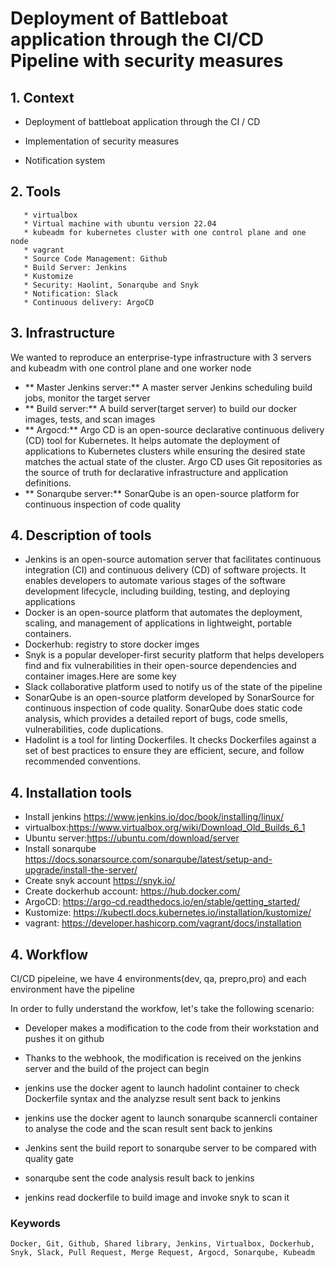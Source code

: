 # Deployment of Battleboat application through the CI/CD Pipeline with security measures

## 1. **Context**
   
   * Deployment of battleboat application through the CI / CD
   
   * Implementation of security measures
   
   * Notification system

## 2. **Tools**
       * virtualbox
       * Virtual machine with ubuntu version 22.04
       * kubeadm for kubernetes cluster with one control plane and one node
       * vagrant
       * Source Code Management: Github
       * Build Server: Jenkins 
       * Kustomize
       * Security: Haolint, Sonarqube and Snyk                                         
       * Notification: Slack
       * Continuous delivery: ArgoCD  
       
       
## 3. **Infrastructure**
We wanted to reproduce an enterprise-type infrastructure with 3 servers and kubeadm with one control plane and one worker node

- ** Master Jenkins server:**
A master server Jenkins scheduling build jobs, monitor the target server
- ** Build server:**
A build server(target server) to build our docker images, tests, and scan images
- ** Argocd:**
  Argo CD is an open-source declarative continuous delivery (CD) tool for Kubernetes. It helps automate the deployment of applications to Kubernetes clusters 
  while ensuring the desired state matches the actual state of the cluster. Argo CD uses Git repositories as the source of truth for declarative infrastructure 
  and application definitions.
- ** Sonarqube server:**
SonarQube is an open-source platform for continuous inspection of code quality

## 4. **Description of tools**
- Jenkins is an open-source automation server that facilitates continuous integration (CI) and continuous delivery (CD) of software projects. It enables 
  developers to automate various stages of the software development lifecycle, including building, testing, and deploying applications
- Docker is an open-source platform that automates the deployment, scaling, and management of applications in lightweight, portable containers.
- Dockerhub: registry to store docker imges
- Snyk is a popular developer-first security platform that helps developers find and fix vulnerabilities in their open-source dependencies and container 
  images.Here are some key
- Slack collaborative platform used to notify us of the state of the pipeline
- SonarQube is an open-source platform developed by SonarSource for continuous inspection of code quality. SonarQube does static code analysis, which provides a 
  detailed report of bugs, code smells, vulnerabilities, code duplications.
- Hadolint  is a tool for linting Dockerfiles. It checks Dockerfiles against a set of best practices to ensure they are efficient, secure, and follow 
  recommended conventions. 
## 4. **Installation tools** 
- Install jenkins https://www.jenkins.io/doc/book/installing/linux/
- virtualbox:https://www.virtualbox.org/wiki/Download_Old_Builds_6_1
- Ubuntu server:https://ubuntu.com/download/server
- Install sonarqube https://docs.sonarsource.com/sonarqube/latest/setup-and-upgrade/install-the-server/
- Create snyk account https://snyk.io/
- Create dockerhub account: https://hub.docker.com/
- ArgoCD: https://argo-cd.readthedocs.io/en/stable/getting_started/
- Kustomize: https://kubectl.docs.kubernetes.io/installation/kustomize/
- vagrant: https://developer.hashicorp.com/vagrant/docs/installation

## 4. **Workflow**

CI/CD pipeleine, we have 4 environments(dev, qa, prepro,pro) and each environment have the pipeline

In order to fully understand the workfow, let's take the following scenario:

- Developer makes a modification to the code from their workstation and pushes it on github

- Thanks to the webhook, the modification is received on the jenkins server and the build of the project can begin

- jenkins use the docker agent to launch hadolint container to check Dockerfile syntax and the analyzse result sent back to jenkins

- jenkins use the docker agent to launch sonarqube scannercli container to analyse the code and the scan result sent back to jenkins

- Jenkins sent the build report to sonarqube server to be compared with quality gate

- sonarqube sent the code analysis result back to jenkins

- jenkins read dockerfile to build image and invoke snyk to scan it

### Keywords

```
Docker, Git, Github, Shared library, Jenkins, Virtualbox, Dockerhub, Snyk, Slack, Pull Request, Merge Request, Argocd, Sonarqube, Kubeadm
